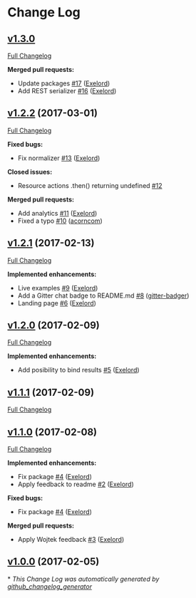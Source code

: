 # Change Log

## [v1.3.0](https://github.com/Exelord/ember-custom-actions/tree/v1.3.0)

[Full Changelog](https://github.com/Exelord/ember-custom-actions/compare/v1.2.2...v1.3.0)

**Merged pull requests:**

- Update packages [\#17](https://github.com/Exelord/ember-custom-actions/pull/17) ([Exelord](https://github.com/Exelord))
- Add REST serializer [\#16](https://github.com/Exelord/ember-custom-actions/pull/16) ([Exelord](https://github.com/Exelord))

## [v1.2.2](https://github.com/Exelord/ember-custom-actions/tree/v1.2.2) (2017-03-01)
[Full Changelog](https://github.com/Exelord/ember-custom-actions/compare/v1.2.1...v1.2.2)

**Fixed bugs:**

- Fix normalizer [\#13](https://github.com/Exelord/ember-custom-actions/pull/13) ([Exelord](https://github.com/Exelord))

**Closed issues:**

- Resource actions .then\(\) returning undefined [\#12](https://github.com/Exelord/ember-custom-actions/issues/12)

**Merged pull requests:**

- Add analytics [\#11](https://github.com/Exelord/ember-custom-actions/pull/11) ([Exelord](https://github.com/Exelord))
- Fixed a typo [\#10](https://github.com/Exelord/ember-custom-actions/pull/10) ([acorncom](https://github.com/acorncom))

## [v1.2.1](https://github.com/Exelord/ember-custom-actions/tree/v1.2.1) (2017-02-13)
[Full Changelog](https://github.com/Exelord/ember-custom-actions/compare/v1.2.0...v1.2.1)

**Implemented enhancements:**

- Live examples [\#9](https://github.com/Exelord/ember-custom-actions/pull/9) ([Exelord](https://github.com/Exelord))
- Add a Gitter chat badge to README.md [\#8](https://github.com/Exelord/ember-custom-actions/pull/8) ([gitter-badger](https://github.com/gitter-badger))
- Landing page [\#6](https://github.com/Exelord/ember-custom-actions/pull/6) ([Exelord](https://github.com/Exelord))

## [v1.2.0](https://github.com/Exelord/ember-custom-actions/tree/v1.2.0) (2017-02-09)
[Full Changelog](https://github.com/Exelord/ember-custom-actions/compare/v1.1.1...v1.2.0)

**Implemented enhancements:**

- Add posibility to bind results [\#5](https://github.com/Exelord/ember-custom-actions/pull/5) ([Exelord](https://github.com/Exelord))

## [v1.1.1](https://github.com/Exelord/ember-custom-actions/tree/v1.1.1) (2017-02-09)
[Full Changelog](https://github.com/Exelord/ember-custom-actions/compare/v1.1.0...v1.1.1)

## [v1.1.0](https://github.com/Exelord/ember-custom-actions/tree/v1.1.0) (2017-02-08)
[Full Changelog](https://github.com/Exelord/ember-custom-actions/compare/v1.0.0...v1.1.0)

**Implemented enhancements:**

- Fix package [\#4](https://github.com/Exelord/ember-custom-actions/pull/4) ([Exelord](https://github.com/Exelord))
- Apply feedback to readme [\#2](https://github.com/Exelord/ember-custom-actions/pull/2) ([Exelord](https://github.com/Exelord))

**Fixed bugs:**

- Fix package [\#4](https://github.com/Exelord/ember-custom-actions/pull/4) ([Exelord](https://github.com/Exelord))

**Merged pull requests:**

- Apply Wojtek  feedback [\#3](https://github.com/Exelord/ember-custom-actions/pull/3) ([Exelord](https://github.com/Exelord))

## [v1.0.0](https://github.com/Exelord/ember-custom-actions/tree/v1.0.0) (2017-02-05)


\* *This Change Log was automatically generated by [github_changelog_generator](https://github.com/skywinder/Github-Changelog-Generator)*
